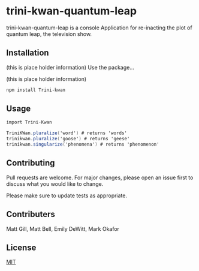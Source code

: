 # trini-kwan-quantum-leap

 trini-kwan-quantum-leap is a console Application for re-inacting the plot of quantum leap, the television show.

## Installation
(this is place holder  information)
Use the package...

(this is place holder  information)
```bash
npm install Trini-kwan
```

## Usage

```c#
import Trini-Kwan

TriniKWan.pluralize('word') # returns 'words'
trinikwan.pluralize('goose') # returns 'geese'
trinikwan.singularize('phenomena') # returns 'phenomenon'
```

## Contributing
Pull requests are welcome. For major changes, please open an issue first to discuss what you would like to change.

Please make sure to update tests as appropriate.

## Contributers
Matt Gill, Matt Bell, Emily DeWitt, Mark Okafor

## License
[MIT](https://choosealicense.com/licenses/mit/)
